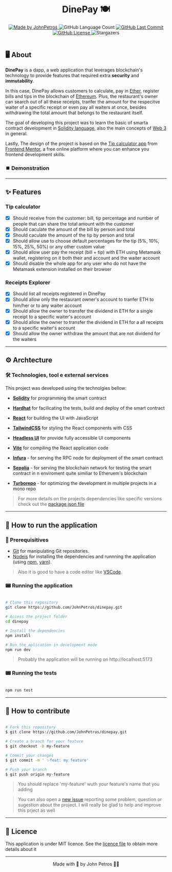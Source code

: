 <h1 align="center">
  DinePay 🍽️ 
</h1>

<div align="center">
   <a href="https://github.com/JohnPetros">
    <img alt="Made by JohnPetros" src="https://img.shields.io/badge/made%20by-JohnPetros-blueviolet">
   </a>
   <img alt="GitHub Language Count" src="https://img.shields.io/github/languages/count/JohnPetros/dinepay">
   <a href="https://github.com/JohnPetros/dinepay/commits/main">
    <img alt="GitHub Last Commit" src="https://img.shields.io/github/last-commit/JohnPetros/dinepay">
   </a>
  </a>
   </a>
   <a href="https://github.com/JohnPetros/dinepay/blob/main/LICENSE.md">
    <img alt="GitHub License" src="https://img.shields.io/github/license/JohnPetros/dinepay">
   </a>
    <img alt="Stargazers" src="https://img.shields.io/github/stars/JohnPetros/dinepay?style=social">
</div>
<br>

## 🖥️ About

**DinePay** is a dapp, a web application that leverages blockchain's technology to provide features that required extra **security** and **immutability**.

In this case, DinePay allows customers to calculate, pay in [Ether](https://www.researchgate.net/publication/369869912_Ethereum_Introduction_Expectation_and_Implementation), register bills and tips in the blockchain of [Ethereum](https://ethereum.org/en/). Plus, the restaurant's owner can search out of all these receipts, tranfer the amount for the respecitve waiter of a specific receipt or even pay all waiters at once, besides withdrawing the total amount that belongs to the restaurant itself. 

The goal of developing this project was to learn the basic of smarta contract development in [Solidity language](https://soliditylang.org/), also the main concepts of [Web 3](https://hbr.org/2022/05/what-is-web3) in general.

Lastly, The design of the project is based on the [Tip calculator app](https://www.frontendmentor.io/challenges/tip-calculator-app-ugJNGbJUX) from [Frontend Mentor](https://www.frontendmentor.io/), a free online platform where you can enhance you frontend development skills.


### ⏹️ Demonstration

<!-- <table align="center">
  <tr>
    <td align="center">
    <span>Tip calculator<br/><br/></span>
    <img src="documentation/images/home-page.png" alt="Página inicial" height="420"  />
    </td>
  </tr>
  <tr>
    <td align="center">
    <span>Receipts explorer<br/><br/></span>
    <img src="documentation/images/details-page.png" alt="Página de detalhes" height="500" />
    </td>
  </tr>
</table> -->

---

## ✨ Features

### Tip calculator

- [x] Should receive from the customer: bill, tip percentage  and number of people that can share the total amount with the customer
- [x] Should caculate the amount of the bill by person and total 
- [x] Should caculate the amount of the tip by person and total 
- [x] Should allow use to choose default percentages for the tip (5%, 10%, 15%, 25%, 50%) or any other custom value
- [x] Should allow user pay the receipt (bill + tip) with ETH using Metamask wallet, registering on it both their and account and the waiter account
- [x] Should disable the whole app for any user who do not have the Metamask extension installed on their browser

### Receipts Explorer

- [x] Should list all receipts registered in DinePay
- [x] Should allow only the restaurant owner's account to tranfer ETH to him/her or to any waiter account
- [x] Should allow the owner to transfer the dividend in ETH for a single receipt to a specific waiter's account
- [x] Should allow the owner to transfer the dividend in ETH for a all receipts to a specific waiter's account
- [x] Should allow the owner withdraw the amount that are not dividend for the waiters

---

## ⚙️ Archtecture

### 🛠️ Technologies, tool e external services

This project was developed using the technolgies bellow:

- **[Solidity](https://soliditylang.org/)** for programming the smart contract

- **[Hardhat](https://hardhat.org/)** for facilicating the tests, build and deploy of the smart contract

- **[React](https://react.dev/)** for building the UI with JavaScript

- **[TailwindCSS](https://tailwindcss.com/)** for styling the React components with CSS

- **[Headless UI](https://headlessui.com/)** for provide fully accessible UI components

- **[Vite](https://vitejs.dev/)** for compiling the React application code

- **[Infura](https://www.infura.io/)** - for serving the RPC node for deployment of the smart contract 

- **[Sepolia](https://sepolia.etherscan.io/)** - for serving the blockchain network for testing the smart contract in n enviroment quite similiar to Etheruem's blockchain 

- **[Turborepo](https://turbo.build/)** - for optimizing the development in multiple projects in a mono repo

> For more details on the projects dependencies like specific versions check out the [package.json file](https://github.com/JohnPetros/dinepay/blob/main/package.json)

---

## 🚀 How to run the application

### 🔧 Prerequisitives


- [Git](https://git-scm.com/) for manipulating Git repositories.
- [Nodejs](https://www.python.org/) for installing the dependencies and runnning the application (using [npm](https://www.w3schools.com/python/python_pip.asp), [yarn](https://yarnpkg.com/)).

> Also it is good to have a code editor like [VSCode](https://code.visualstudio.com/).

### 📟 Running the application

```bash

# Clone this repository
git clone https://github.com/JohnPetros/dinepay.git

# Access the project folder
cd dinepay

# Install the dependencies
npm install

# Run the aplication in development mode
npm run dev

```

> Probably the application will be running on http://localhost:5173

### 📟 Running the tests

```bash

npm run test

```

---

## 💪 How to contribute

```bash

# Fork this repository
$ git clone https://github.com/JohnPetros/dinepay.git

# Create a branch for your feature
$ git checkout -b my-feature

# Commit your changes
$ git commit -m ' ✨feat: my feature'

# Push your branch
$ git push origin my-feature

```

> You should replace 'my-feature' wuth your feature's name that you adding

> You can also open a [new issue](https://github.com/JohnPetros/dinepay/issues) reporting some problem, question or sugestion about the project. I will really be glad to help and improve this prject as well 

---

## 📝 Licence

This application is under MIT licence. See the [licence file](LICENSE) to obtain more details about it

---

<p align="center">
  Made with 💜 by John Petros 👋🏻
</p>
